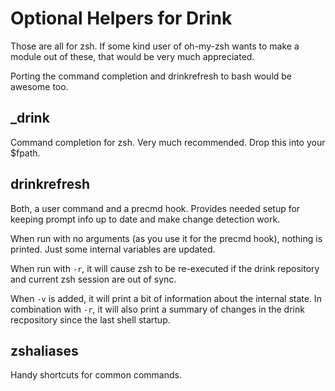 
Optional Helpers for Drink
==========================

Those are all for zsh. If some kind user of oh-my-zsh wants to make a module
out of these, that would be very much appreciated.

Porting the command completion and drinkrefresh to bash would be awesome too.

_drink
------

Command completion for zsh. Very much recommended. Drop this into your $fpath.

drinkrefresh
------------

Both, a user command and a precmd hook. Provides needed setup for keeping
prompt info up to date and make change detection work.

When run with no arguments (as you use it for the precmd hook), nothing is
printed. Just some internal variables are updated.

When run with `-r`, it will cause zsh to be re-executed if the drink repository
and current zsh session are out of sync.

When `-v` is added, it will print a bit of information about the internal
state. In combination with `-r`, it will also print a summary of changes in the
drink recpository since the last shell startup.


zshaliases
----------

Handy shortcuts for common commands.
